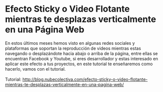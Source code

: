 # Efecto Sticky o Video Flotante mientras te desplazas verticalmente en una Página Web
En estos últimos meses hemos visto en algunas redes sociales y plataformas que soportan la reproducción de videos mientras estas navegando o desplazándote hacia abajo o arriba de la página, entre ellas se encuentran Facebook y Youtube, si eres desarrollador y estas interesado en aplicar este efecto a tus proyectos, en este tutorial te enseñaremos como hacerlo, vamos con el tutorial.
<br>
<br>
Tutorial: http://blog.nubecolectiva.com/efecto-sticky-o-video-flotante-mientras-te-desplazas-verticalmente-en-una-pagina-web/ 
